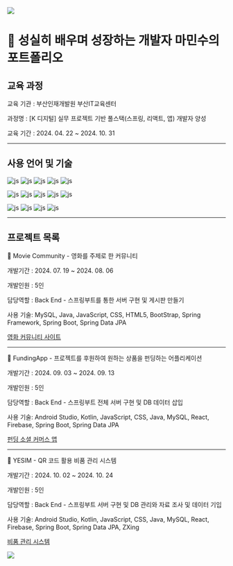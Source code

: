 <img src="https://capsule-render.vercel.app/api?type=waving&color=BDBDC8&height=150&section=header" />

<h1> 👔 성실히 배우며 성장하는 개발자 마민수의 포트폴리오</h1>

<h2>교육 과정</h2>
교육 기관 : 부산인재개발원 부산IT교육센터

과정명 : [K 디지털] 실무 프로젝트 기반 풀스택(스프링, 리액트, 앱) 개발자 양성

교육 기간 : 2024. 04. 22 ~ 2024. 10. 31

<hr>

<h2>사용 언어 및 기술</h2>

![js](https://img.shields.io/badge/Java-ED8B00?style=for-the-badge&logo=openjdk&logoColor=white)
![js](https://img.shields.io/badge/JavaScript-F7DF1E?style=for-the-badge&logo=JavaScript&logoColor=white)
![js](https://img.shields.io/badge/Android-3DDC84?style=for-the-badge&logo=android&logoColor=white)
![js](https://img.shields.io/badge/Spring-6DB33F?style=for-the-badge&logo=spring&logoColor=white)
![js](https://img.shields.io/badge/MySQL-00000F?style=for-the-badge&logo=mysql&logoColor=white)

![js](https://img.shields.io/badge/Oracle-F80000?style=for-the-badge&logo=oracle&logoColor=black)
![js](https://img.shields.io/badge/Kotlin-0095D5?&style=for-the-badge&logo=kotlin&logoColor=white)
![js](https://img.shields.io/badge/HTML5-E34F26?style=for-the-badge&logo=html5&logoColor=white)
![js](https://img.shields.io/badge/jQuery-0769AD?style=for-the-badge&logo=jquery&logoColor=white)
![js](https://img.shields.io/badge/React-20232A?style=for-the-badge&logo=react&logoColor=61DAFB)

![js](https://img.shields.io/badge/Bootstrap-563D7C?style=for-the-badge&logo=bootstrap&logoColor=white)
![js](https://img.shields.io/badge/GitHub-100000?style=for-the-badge&logo=github&logoColor=white)
![js](https://img.shields.io/badge/GIT-E44C30?style=for-the-badge&logo=git&logoColor=white)
![js](https://img.shields.io/badge/Amazon_AWS-232F3E?style=for-the-badge&logo=amazon-aws&logoColor=white)

<hr>

<h2>프로젝트 목록</h2>

📢 Movie Community - 영화를 주제로 한 커뮤니티

개발기간 : 2024. 07. 19 ~ 2024. 08. 06

개발인원 : 5인

담당역할 : Back End - 스프링부트를 통한 서버 구현 및 게시판 만들기

사용 기술: MySQL, Java, JavaScript, CSS, HTML5, BootStrap, Spring Framework, Spring Boot, Spring Data JPA 

<a href="https://github.com/minsu0604/minsu_spring_project">영화 커뮤니티 사이트</a>

<hr>

📢 FundingApp - 프로젝트를 후원하여 원하는 상품을 펀딩하는 어플리케이션

개발기간 : 2024. 09. 03 ~ 2024. 09. 13

개발인원 : 5인

담당역할 : Back End - 스프링부트 전체 서버 구현 및 DB 데이터 삽입

사용 기술: Android Studio, Kotlin, JavaScript, CSS, Java, MySQL, React, Firebase, Spring Boot, Spring Data JPA

<a href="https://github.com/minsu0604/minsu_spring-kotlin_project">펀딩 소셜 커머스 앱</a>

<hr>

📢 YESIM - QR 코드 활용 비품 관리 시스템

개발기간 : 2024. 10. 02 ~ 2024. 10. 24

개발인원 : 5인

담당역할 : Back End - 스프링부트 서버 구현 및 DB 관리와 자료 조사 및 데이터 기입

사용 기술: Android Studio, Kotlin, JavaScript, CSS, Java, MySQL, React, Firebase, Spring Boot, Spring Data JPA, ZXing

<a href="https://github.com/minsu0604/minsu_spring-kotlin-react_project">비품 관리 시스템</a>

<img src="https://capsule-render.vercel.app/api?type=waving&color=BDBDC8&height=150&section=footer" />


